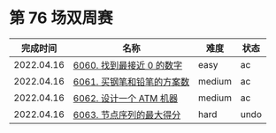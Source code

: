 # 第 76 场双周赛

**完成时间**|**名称**|**难度**|**状态**
------------|--------|--------|-------
2022.04.16|[6060. 找到最接近 0 的数字](./6060.%20找到最接近%200%20的数字)|easy|ac
2022.04.16|[6061. 买钢笔和铅笔的方案数](./6061.%20买钢笔和铅笔的方案数)|medium|ac
2022.04.16|[6062. 设计一个 ATM 机器](./6062.%20设计一个%20ATM%20机器)|medium|ac
2022.04.16|[6063. 节点序列的最大得分](./6063.%20节点序列的最大得分)|hard|undo
